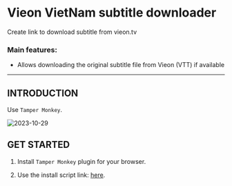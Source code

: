 # Vieon VietNam subtitle downloader

Create link to download subtitle from vieon.tv

### Main features:

- Allows downloading the original subtitle file from Vieon (VTT) if available

---

## INTRODUCTION

Use `Tamper Monkey`.

![2023-10-29](https://i.ibb.co/f98KwJD/Screenshot-2023-10-29-114130.png)

## GET STARTED

1. Install `Tamper Monkey` plugin for your browser.

2. Use the install script link: [here](https://github.com/thanhnguyenq/vieon-subtitle-download-plugin/raw/main/download.user.js).

